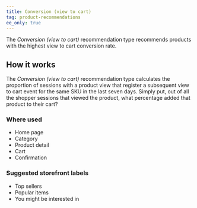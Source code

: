 ```yaml
---
title: Conversion (view to cart)
tag: product-recommendations
ee_only: true
---
```


The _Conversion (view to cart)_ recommendation type recommends products with the highest view to cart conversion rate.

## How it works

The _Conversion (view to cart)_ recommendation type calculates the proportion of sessions with a product view that register a subsequent view to cart event for the same SKU in the last seven days. Simply put, out of all the shopper sessions that viewed the product, what percentage added that product to their cart?

### Where used

- Home page
- Category
- Product detail
- Cart
- Confirmation

### Suggested storefront labels

- Top sellers
- Popular items
- You might be interested in
